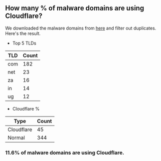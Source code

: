 ## How many % of malware domains are using Cloudflare?


We downloaded the malware domains from [here](https://urlhaus.abuse.ch) and filter out duplicates.
Here's the result.


[//]: # (start replacement)


- Top 5 TLDs

| TLD | Count |
| --- | --- |
| com | 182 |
| net | 23 |
| za | 16 |
| in | 14 |
| ug | 12 |


- Cloudflare %

| Type | Count |
| --- | --- |
| Cloudflare | 45 |
| Normal | 344 |


### 11.6% of malware domains are using Cloudflare.